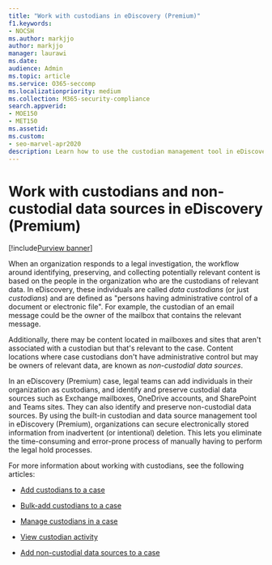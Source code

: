 ```yaml
---
title: "Work with custodians in eDiscovery (Premium)"
f1.keywords:
- NOCSH
ms.author: markjjo
author: markjjo
manager: laurawi
ms.date: 
audience: Admin
ms.topic: article
ms.service: O365-seccomp
ms.localizationpriority: medium
ms.collection: M365-security-compliance 
search.appverid: 
- MOE150
- MET150
ms.assetid: 
ms.custom:
- seo-marvel-apr2020
description: Learn how to use the custodian management tool in eDiscovery (Premium) to manage data for a legal case.
---
```


# Work with custodians and non-custodial data sources in eDiscovery (Premium)

[!include[Purview banner](../includes/purview-rebrand-banner.md)]

When an organization responds to a legal investigation, the workflow around identifying, preserving, and collecting potentially relevant content is based on the people in the organization who are the custodians of relevant data. In eDiscovery, these individuals are called *data custodians* (or just *custodians*) and are defined as "persons having administrative control of a document or electronic file". For example, the custodian of an email message could be the owner of the mailbox that contains the relevant message.

Additionally, there may be content located in mailboxes and sites that aren't associated with a custodian but that's relevant to the case. Content locations where case custodians don't have administrative control but may be owners of relevant data, are known as *non-custodial data sources*.

In an eDiscovery (Premium) case, legal teams can add individuals in their organization as custodians, and  identify and preserve custodial data sources such as Exchange mailboxes, OneDrive accounts, and SharePoint and Teams sites. They can also identify and preserve non-custodial data sources. By using the built-in custodian and data source management tool in eDiscovery (Premium), organizations can secure electronically stored information from inadvertent (or intentional) deletion. This lets you eliminate the time-consuming and error-prone process of manually having to perform the legal hold processes.

For more information about working with custodians, see the following articles:

- [Add custodians to a case](add-custodians-to-case.md)

- [Bulk-add custodians to a case](bulk-add-custodians.md)

- [Manage custodians in a case](manage-new-custodians.md)

- [View custodian activity](view-custodian-activity.md)

- [Add non-custodial data sources to a case](non-custodial-data-sources.md)
